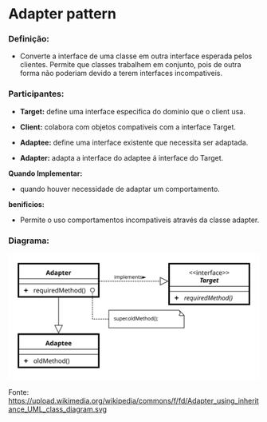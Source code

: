 # Adapter pattern

### **Definição:**

* Converte a interface de uma classe em outra interface esperada pelos clientes. Permite que classes trabalhem em conjunto, pois de outra forma não poderiam devido a terem interfaces incompativeis.

### **Participantes:**
* **Target:** define uma interface especifica do dominio que o client usa.

* **Client:** colabora com objetos compativeis com a interface Target.

* **Adaptee:** define uma interface existente que necessita ser adaptada.

* **Adapter:** adapta a interface do adaptee á interface do Target.

**Quando Implementar:**

* quando houver necessidade de adaptar um comportamento.

**benificios:**
* Permite o uso comportamentos incompativeis através da classe adapter. 

### Diagrama:
![](assets/adapter.svg)
 
 Fonte: https://upload.wikimedia.org/wikipedia/commons/f/fd/Adapter_using_inheritance_UML_class_diagram.svg

